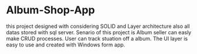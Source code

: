 # Album-Shop-App
this project designed with considering SOLID and Layer architecture also all datas stored with sql server. 
Senario of this project is Album seller can easly make CRUD processes. 
User can track stuation off a album. The UI layer is easy to use and created with Windows form app.
